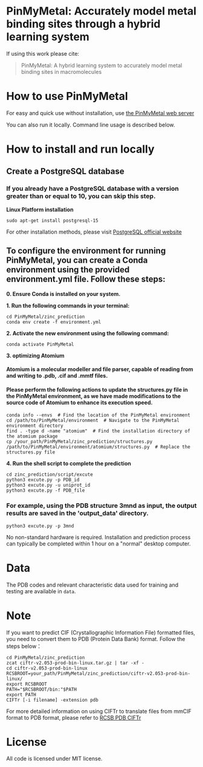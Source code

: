 # PinMyMetal: Accurately model metal binding sites through a hybrid learning system


If using this work please cite:
>PinMyMetal: A hybrid learning system to accurately model metal binding sites in macromolecules

# How to use PinMyMetal 
For easy and quick use without installation, use [the PinMyMetal web server](https://PMM.biocloud.top)

You can also run it locally. Command line usage is described below.

# How to install and run locally


## Create a PostgreSQL database

### If you already have a PostgreSQL database with a version greater than or equal to 10, you can skip this step.

**Linux Platform installation**
```
sudo apt-get install postgresql-15
```
For other installation methods, please visit [PostgreSQL official website](https://www.postgresql.org/)


## To configure the environment for running PinMyMetal, you can create a Conda environment using the provided environment.yml file. Follow these steps:

**0. Ensure Conda is installed on your system.**

**1. Run the following commands in your terminal:** 
```
cd PinMyMetal/zinc_prediction
conda env create -f environment.yml
```
**2. Activate the new environment using the following command:**
```
conda activate PinMyMetal
```
**3. optimizing Atomium**

#### Atomium is a molecular modeller and file parser, capable of reading from and writing to .pdb, .cif and .mmtf files.
#### Please perform the following actions to update the structures.py file in the PinMyMetal environment, as we have made modifications to the source code of Atomium to enhance its execution speed.

```
conda info --envs  # Find the location of the PinMyMetal environment
cd /path/to/PinMyMetal/environment  # Navigate to the PinMyMetal environment directory
find . -type d -name "atomium"  # Find the installation directory of the atomium package
cp /your_path/PinMyMetal/zinc_prediction/structures.py /path/to/PinMyMetal/environment/atomium/structures.py  # Replace the structures.py file
```
**4. Run the shell script to complete the prediction**
```
cd zinc_prediction/script/excute
python3 excute.py -p PDB_id 
python3 excute.py -u uniprot_id
python3 excute.py -f PDB_file
```

### For example, using the PDB structure 3mnd as input, the output results are saved in the 'output_data' directory.

`python3 excute.py -p 3mnd`

No non-standard hardware is required.
Installation and prediction process can typically be completed within 1 hour on a "normal" desktop computer.

# Data
The PDB codes and relevant characteristic data used for training and testing are available in `data`.

# Note
If you want to predict CIF (Crystallographic Information File) formatted files, you need to convert them to PDB (Protein Data Bank) format. Follow the steps below：
```
cd PinMyMetal/zinc_prediction
zcat ciftr-v2.053-prod-bin-linux.tar.gz | tar -xf -
cd ciftr-v2.053-prod-bin-linux
RCSBROOT=your_path/PinMyMetal/zinc_prediction/ciftr-v2.053-prod-bin-linux/
export RCSBROOT
PATH="$RCSBROOT/bin:"$PATH
export PATH
CIFTr [-i filename] -extension pdb
```
For more detailed information on using CIFTr to translate files from mmCIF format to PDB format, please refer to [RCSB PDB CIFTr](https://sw-tools.rcsb.org/apps/CIFTr/)
# License
All code is licensed under MIT license.

